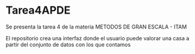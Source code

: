 # Tarea4APDE
Se presenta la tarea 4 de la materia METODOS DE GRAN ESCALA - ITAM

El repositorio crea una interfaz donde el usuario puede valorar una casa a partir del conjunto de datos con los que contamos
